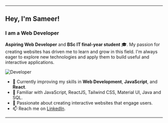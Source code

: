 

---

## Hey, I'm Sameer!  
### I am a Web Developer

**Aspiring Web Developer** and **BSc IT final-year student** 🎓. My passion for creating websites has driven me to learn and grow in this field. I'm always eager to explore new technologies and apply them to build useful and interactive applications.

![Developer](https://github.com/TheDudeThatCode/TheDudeThatCode/blob/master/Assets/Developer.gif)

- 🔭 Currently improving my skills in **Web Development**, **JavaScript**, and **React**.
- 🌱 Familiar with JavaScript, ReactJS, Tailwind CSS, Material UI, Java and SQL.
- 👀 Passionate about creating interactive websites that engage users.
- 📫 Reach me on [LinkedIn](https://www.linkedin.com/in/sameer07x19/).

---

